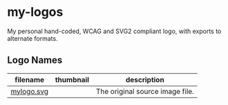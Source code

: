 # my-logos

My personal hand-coded, WCAG and SVG2 compliant logo, with exports to alternate formats.

## Logo Names

| filename | thumbnail | description |
| --- | --- | --- |
| [mylogo.svg](./mylogo.svg) | | The original source image file. |
